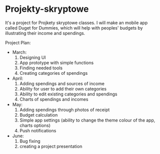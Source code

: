 # Projekty-skryptowe
It's a project for Projkety skryptowe classes. I will make an mobile app called Duget for Dummies, which will help with peoples' budgets by illustrating their income and spendings.

Project Plan:
- March:
    1. Designing UI
    2. App prototype with simple functions
    3. Finding needed tools
    4. Creating categories of spendings
- April:
    1. Adding spendings and sources of income
    2. Ability for user to add their own categories
    3. Ability to edit existing categories and spendings
    4. Charts of spendings and incomes
- May:
    1. Adding spendings through photos of receipt
    2. Budget calculation
    3. Simple app settings (ability to change the theme colour of the app, charts options)
    4. Push notifications
- June:
    1. Bug fixing
    2. creating a project presentation